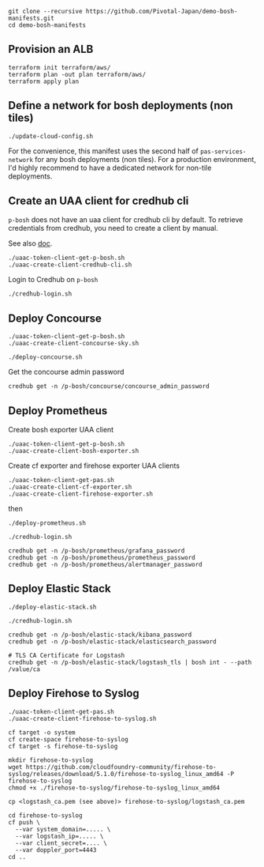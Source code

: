```
git clone --recursive https://github.com/Pivotal-Japan/demo-bosh-manifests.git
cd demo-bosh-manifests
```


## Provision an ALB

```
terraform init terraform/aws/
terraform plan -out plan terraform/aws/
terraform apply plan
```

## Define a network for bosh deployments (non tiles)

```
./update-cloud-config.sh
```

For the convenience, this manifest uses the second half of `pas-services-network` for any bosh deployments (non tiles).
For a production environment, I'd highly recommend to have a dedicated network for non-tile deployments.

## Create an UAA client for credhub cli

`p-bosh` does not have an uaa client for credhub cli by default. 
To retrieve credentials from credhub, you need to create a client by manual.

See also [doc](https://community.pivotal.io/s/article/How-to-Access-CredHub-with-the-CredHub-CLI).

```
./uaac-token-client-get-p-bosh.sh
./uaac-create-client-credhub-cli.sh
```

Login to Credhub on `p-bosh`


```
./credhub-login.sh
```

## Deploy Concourse

```
./uaac-token-client-get-p-bosh.sh
./uaac-create-client-concourse-sky.sh
```


```
./deploy-concourse.sh
```


Get the concourse admin password


```
credhub get -n /p-bosh/concourse/concourse_admin_password
```

## Deploy Prometheus

Create bosh exporter UAA client

```
./uaac-token-client-get-p-bosh.sh
./uaac-create-client-bosh-exporter.sh
```

Create cf exporter and firehose exporter UAA clients

```
./uaac-token-client-get-pas.sh
./uaac-create-client-cf-exporter.sh
./uaac-create-client-firehose-exporter.sh
```


then 

```
./deploy-prometheus.sh
```

```
./credhub-login.sh

credhub get -n /p-bosh/prometheus/grafana_password
credhub get -n /p-bosh/prometheus/prometheus_password
credhub get -n /p-bosh/prometheus/alertmanager_password
```

## Deploy Elastic Stack


```
./deploy-elastic-stack.sh
```


```
./credhub-login.sh

credhub get -n /p-bosh/elastic-stack/kibana_password
credhub get -n /p-bosh/elastic-stack/elasticsearch_password

# TLS CA Certificate for Logstash
credhub get -n /p-bosh/elastic-stack/logstash_tls | bosh int - --path /value/ca
```

## Deploy Firehose to Syslog

```
./uaac-token-client-get-pas.sh 
./uaac-create-client-firehose-to-syslog.sh 
```

```
cf target -o system
cf create-space firehose-to-syslog
cf target -s firehose-to-syslog
```

```
mkdir firehose-to-syslog
wget https://github.com/cloudfoundry-community/firehose-to-syslog/releases/download/5.1.0/firehose-to-syslog_linux_amd64 -P firehose-to-syslog
chmod +x ./firehose-to-syslog/firehose-to-syslog_linux_amd64 

cp <logstash_ca.pem (see above)> firehose-to-syslog/logstash_ca.pem

cd firehose-to-syslog
cf push \
  --var system_domain=..... \
  --var logstash_ip=..... \
  --var client_secret=.... \
  --var doppler_port=4443
cd ..
```
